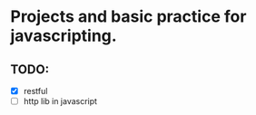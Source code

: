 # Projects and basic practice for javascripting.

## TODO:
* [x] restful
* [ ] http lib in javascript

